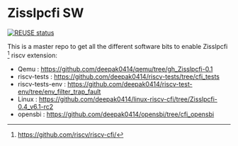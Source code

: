 <!--
SPDX-FileCopyrightText: 2023 Rivos Inc.

SPDX-License-Identifier: Apache-2.0
-->
# Zisslpcfi SW

[![REUSE status](https://api.reuse.software/badge/github.com/rivosinc/Zisslpcfi-sw)](https://api.reuse.software/info/github.com/rivosinc/Zisslpcfi-sw)


This is a master repo to get all the different software bits to enable Zisslpcfi [^1] riscv extension:

- Qemu : https://github.com/deepak0414/qemu/tree/gh_Zisslpcfi-0.1
- riscv-tests : https://github.com/deepak0414/riscv-tests/tree/cfi_tests
- riscv-tests-env : https://github.com/deepak0414/riscv-test-env/tree/env_filter_trap_fault
- Linux : https://github.com/deepak0414/linux-riscv-cfi/tree/Zisslpcfi-0.4_v6.1-rc2
- opensbi : https://github.com/deepak0414/opensbi/tree/cfi_opensbi



[^1]: https://github.com/riscv/riscv-cfi/
